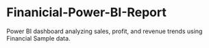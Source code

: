 # Finanicial-Power-BI-Report
Power BI dashboard analyzing sales, profit, and revenue trends using Financial Sample data.
